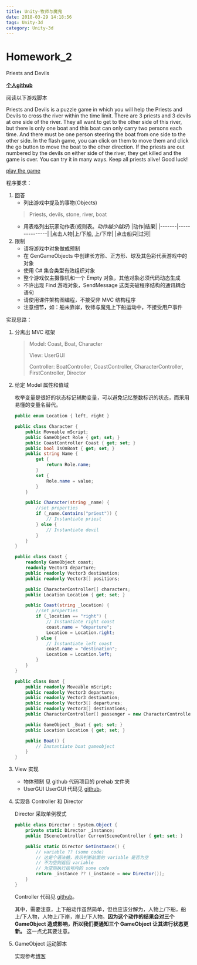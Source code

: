 ```yaml
---
title: Unity-牧师与魔鬼
date: 2018-03-29 14:18:56
tags: Unity-3d
category: Unity-3d
---
```

# Homework_2

Priests and Devils

<!--more-->
**[个人github](https://github.com/xwy27/Unity-3D-Learning/tree/master/HW2_%E7%89%A7%E5%B8%88%E4%B8%8E%E9%AD%94%E9%AC%BC)**

阅读以下游戏脚本

Priests and Devils is a puzzle game in which you will help the Priests and Devils to cross the river within the time limit. There are 3 priests and 3 devils at one side of the river. They all want to get to the other side of this river, but there is only one boat and this boat can only carry two persons each time. And there must be one person steering the boat from one side to the other side. In the flash game, you can click on them to move them and click the go button to move the boat to the other direction. If the priests are out numbered by the devils on either side of the river, they get killed and the game is over. You can try it in many ways. Keep all priests alive! Good luck!

[play the game](http://www.flash-game.net/game/2535/priests-and-devils.html)

程序要求：

1. 回答
    + 列出游戏中提及的事物(Objects)
    > Priests, devils, stone, river, boat
    + 用表格列出玩家动作表(规则表。*动作越少越好*)
        |动作|结果|
        |-------|---------------|
        |点击人物|上/下船, 上/下岸|
        |点击船只|过河|
1. 限制
    + 请将游戏中对象做成预制
    + 在 GenGameObjects 中创建长方形、正方形、球及其色彩代表游戏中的对象
    + 使用 C# 集合类型有效组织对象
    + 整个游戏仅主摄像机和一个 Empty 对象，其他对象必须代码动态生成
    + 不许出现 Find 游戏对象，SendMessage 这类突破程序结构的通讯耦合语句
    + 请使用课件架构图编程，不接受非 MVC 结构程序
    + 注意细节，如：船未靠岸，牧师与魔鬼上下船运动中，不接受用户事件

实现思路：

1. 分离出 MVC 框架
    >Model: Coast, Boat, Character
    >
    >View: UserGUI
    >
    >Controller: BoatController, CoastController, CharacterController, FirstController, Director
1. 给定 Model 属性和值域

    枚举变量是很好的状态标记辅助变量，可以避免记忆整数标识的状态，而采用易懂的变量名替代。
    ```cs
    public enum Location { left, right }

    public class Character {
        public Moveable mScript;
        public GameObject Role { get; set; }
        public CoastController Coast { get; set; }
        public bool IsOnBoat { get; set; }
        public string Name {
            get {
                return Role.name;
            }
            set {
                Role.name = value;
            }
        }

        public Character(string _name) {
            //set properties
            if (_name.Contains("priest")) {
                // Instantiate priest
            } else {
                // Instantiate devil
            }
        }
    }

    public class Coast {
        readonly GameObject coast;
        readonly Vector3 departure;
        public readonly Vector3 destination;
        public readonly Vector3[] positions;

        public CharacterController[] characters;
        public Location Location { get; set; }

        public Coast(string _location) {
            //set properties
            if (_location == "right") {
                // Instantiate right coast
                coast.name = "departure";
                Location = Location.right;
            } else {
                // Instantiate left coast
                coast.name = "destination";
                Location = Location.left;
            }
        }
    }

    public class Boat {
        public readonly Moveable mScript;
        public readonly Vector3 departure;
        public readonly Vector3 destination;
        public readonly Vector3[] departures;
        public readonly Vector3[] destinations;
        public CharacterController[] passenger = new CharacterController[2];

        public GameObject _Boat { get; set; }
        public Location Location { get; set; }

        public Boat() {
            // Instantiate boat gameobject
        }
    }
    ```
1. View 实现
    + 物体预制
        见 github 代码项目的 prehab 文件夹
    + UserGUI
       UserGUI 代码见 [github](https://github.com/xwy27/Unity-3D-Learning/tree/master/HW2_%E7%89%A7%E5%B8%88%E4%B8%8E%E9%AD%94%E9%AC%BC)。
1. 实现各 Controller 和 Director

    Director 采取单例模式
    ```cs
    public class Director : System.Object {
        private static Director _instance;
        public ISceneController CurrentSceneController { get; set; }

        public static Director GetInstance() {
            // variable ?? (some code)
            // 这是个语法糖，表示判断前面的 variable 是否为空
            // 不为空则返回 variable
            // 为空则执行括号内的 some code
            return _instance ?? (_instance = new Director());
        }
    }
    ```

    Controller 代码见 [github](https://github.com/xwy27/Unity-3D-Learning/tree/master/HW2_%E7%89%A7%E5%B8%88%E4%B8%8E%E9%AD%94%E9%AC%BC)。

    其中，需要注意，上下船动作虽然简单，但也应该分解为，人物上/下船，船上/下人物，人物上/下岸，岸上/下人物。**因为这个动作的结果会对三个 GameObject 造成影响，所以我们要通知三个 GameObject 让其进行状态更新。** 这一点尤其要注意。
1. GameObject 运动脚本

    实现参考[博客](https://www.jianshu.com/p/07028b3da573)